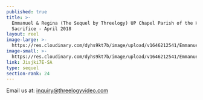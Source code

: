 ```yaml
---
published: true
title: >-
  Emmanuel & Regina (The Sequel by Threelogy) UP Chapel Parish of the Holy
  Sacrifice - April 2018 
layout: reel
image-large: >-
  https://res.cloudinary.com/dyhs9kt7b/image/upload/v1646212541/Emmanuel_Regina.jpg
image-small: >-
  https://res.cloudinary.com/dyhs9kt7b/image/upload/v1646212541/Emmanuel_Regina.jpg
link: Jisjki7E-SA
type: sequel
section-rank: 24
---
```

Email us at: inquiry@threelogyvideo.com
